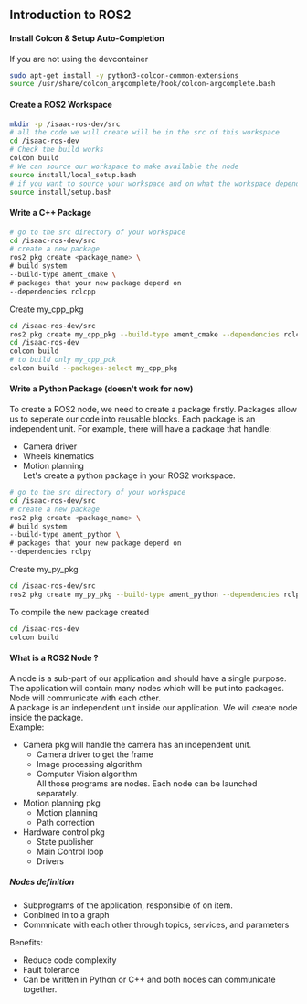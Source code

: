 ## Introduction to ROS2

#### Install Colcon & Setup Auto-Completion
If you are not using the devcontainer
```bash
sudo apt-get install -y python3-colcon-common-extensions
source /usr/share/colcon_argcomplete/hook/colcon-argcomplete.bash
```
#### Create a ROS2 Workspace

```bash
mkdir -p /isaac-ros-dev/src
# all the code we will create will be in the src of this workspace
cd /isaac-ros-dev
# Check the build works
colcon build
# We can source our workspace to make available the node
source install/local_setup.bash
# if you want to source your workspace and on what the workspace depend on 
source install/setup.bash
```
#### Write a C++ Package
```bash
# go to the src directory of your workspace
cd /isaac-ros-dev/src
# create a new package
ros2 pkg create <package_name> \
# build system
--build-type ament_cmake \
# packages that your new package depend on 
--dependencies rclcpp
```
Create my_cpp_pkg
```bash
cd /isaac-ros-dev/src 
ros2 pkg create my_cpp_pkg --build-type ament_cmake --dependencies rclcpp
cd /isaac-ros-dev
colcon build
# to build only my_cpp_pck
colcon build --packages-select my_cpp_pkg
```

#### Write a Python Package (doesn't work for now)
To create a ROS2 node, we need to create a package firstly. Packages allow us to seperate our code into reusable blocks. Each package is an independent unit. For example, there will have a package that handle:
- Camera driver
- Wheels kinematics
- Motion planning  
Let's create a python package in your ROS2 workspace.
```bash
# go to the src directory of your workspace
cd /isaac-ros-dev/src
# create a new package
ros2 pkg create <package_name> \
# build system
--build-type ament_python \
# packages that your new package depend on 
--dependencies rclpy
```
Create my_py_pkg 
```bash
cd /isaac-ros-dev/src
ros2 pkg create my_py_pkg --build-type ament_python --dependencies rclpy --license Apache-2.0
```
To compile the new package created
```bash
cd /isaac-ros-dev
colcon build
```

#### What is a ROS2 Node ?
A node is a sub-part of our application and should have a single purpose.  
The application will contain many nodes which will be put into packages.
Node will communicate with each other.  
A package is an independent unit inside our application.
We will create node inside the package.  
Example:
- Camera pkg will handle the camera has an independent unit.  
  - Camera driver to get the frame
  - Image processing algorithm
  - Computer Vision algorithm  
All those programs are nodes. Each node can be launched separately.
- Motion planning pkg
  - Motion planning
  - Path correction
- Hardware control pkg
  - State publisher
  - Main Control loop
  - Drivers   

##### Nodes definition
- Subprograms of the application, responsible of on item.
- Conbined in to a graph
- Commnicate with each other through topics, services, and parameters  

Benefits:
- Reduce code complexity
- Fault tolerance
- Can be written in Python or C++ and both nodes can communicate together.